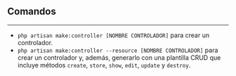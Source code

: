 ## Comandos 
---
- `php artisan make:controller [NOMBRE CONTROLADOR]` para crear un controlador.
- `php artisan make:controller --resource [NOMBRE CONTROLADOR]` para crear un controlador y, además, generarlo con una plantilla CRUD que incluye métodos `create`, `store`, `show`, `edit`, `update` y `destroy`.